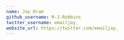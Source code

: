 ```yaml
---
name: Jay Oram
github_username: M-J-Robbins
twitter_username: emailjay_
website_url: https://twitter.com/emailjay_
---
```


